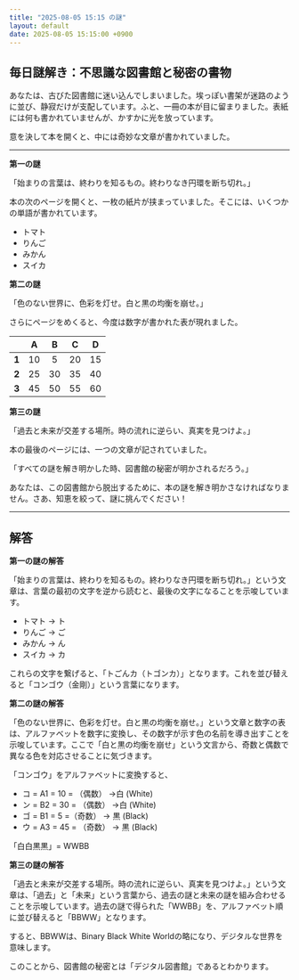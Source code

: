 ```yaml
---
title: "2025-08-05 15:15 の謎"
layout: default
date: 2025-08-05 15:15:00 +0900
---
```

## 毎日謎解き：不思議な図書館と秘密の書物

あなたは、古びた図書館に迷い込んでしまいました。埃っぽい書架が迷路のように並び、静寂だけが支配しています。ふと、一冊の本が目に留まりました。表紙には何も書かれていませんが、かすかに光を放っています。

意を決して本を開くと、中には奇妙な文章が書かれていました。

---

**第一の謎**

「始まりの言葉は、終わりを知るもの。終わりなき円環を断ち切れ。」

本の次のページを開くと、一枚の紙片が挟まっていました。そこには、いくつかの単語が書かれています。

*   トマト
*   りんご
*   みかん
*   スイカ

**第二の謎**

「色のない世界に、色彩を灯せ。白と黒の均衡を崩せ。」

さらにページをめくると、今度は数字が書かれた表が現れました。

|       | A   | B   | C   | D   |
| :---- | :-: | :-: | :-: | :-: |
| **1** | 10  | 5   | 20  | 15  |
| **2** | 25  | 30  | 35  | 40  |
| **3** | 45  | 50  | 55  | 60  |

**第三の謎**

「過去と未来が交差する場所。時の流れに逆らい、真実を見つけよ。」

本の最後のページには、一つの文章が記されていました。

「すべての謎を解き明かした時、図書館の秘密が明かされるだろう。」

あなたは、この図書館から脱出するために、本の謎を解き明かさなければなりません。さあ、知恵を絞って、謎に挑んでください！

---

## 解答

**第一の謎の解答**

「始まりの言葉は、終わりを知るもの。終わりなき円環を断ち切れ。」という文章は、言葉の最初の文字を逆から読むと、最後の文字になることを示唆しています。

*   トマト → ト
*   りんご → ご
*   みかん → ん
*   スイカ → カ

これらの文字を繋げると、「トごんカ（トゴンカ）」となります。これを並び替えると「コンゴウ（金剛）」という言葉になります。

**第二の謎の解答**

「色のない世界に、色彩を灯せ。白と黒の均衡を崩せ。」という文章と数字の表は、アルファベットを数字に変換し、その数字が示す色の名前を導き出すことを示唆しています。ここで「白と黒の均衡を崩せ」という文言から、奇数と偶数で異なる色を対応させることに気づきます。

「コンゴウ」をアルファベットに変換すると、

*   コ = A1 = 10 = （偶数） →白 (White)
*   ン = B2 = 30 = （偶数） →白 (White)
*   ゴ = B1 = 5 =（奇数） → 黒 (Black)
*   ウ = A3 = 45 = （奇数） → 黒 (Black)

「白白黒黒」= WWBB

**第三の謎の解答**

「過去と未来が交差する場所。時の流れに逆らい、真実を見つけよ。」という文章は、「過去」と「未来」という言葉から、過去の謎と未来の謎を組み合わせることを示唆しています。過去の謎で得られた「WWBB」を、アルファベット順に並び替えると「BBWW」となります。

すると、BBWWは、Binary Black White Worldの略になり、デジタルな世界を意味します。

このことから、図書館の秘密とは「デジタル図書館」であるとわかります。
